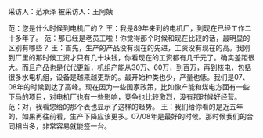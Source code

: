 采访人：范承泽
被采访人：王阿姨

范：您是什么时候到电机厂的？
王：我是89年来到的电机厂，到现在已经工作二十多年了。
范：那已经是老员工啦！你觉得那个时候和现在比较的话，最明显的区别有哪些？
王：首先，生产的产品没有现在的先进，工资没有现在的高。我刚到厂里的那时候工资才只有几十块钱，你看现在的工资都有几千元了。确实差距很大。而且产品也是代代更新，机组产能从30万、60万，到百万，再到核电，包括很多水电机组，设备是越来越更新的。最开始种类也少，产量也低。我们是07、08年的时候到达了高峰。现在因为一些国家政策，比如像产能和煤电方面有一些下马的项目，对电机厂也有一些影响，竞争也比较激烈，没有那时候好经营。
范：对，我看您给的那个表也显示了这样的趋势。
王：我们给你看的是近五年的，如果再往前看，生产下降应该更多。07/08年是最好的时候。那时候我们的合同相当多，非常容易就能签一台。
